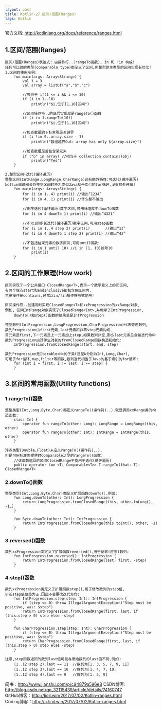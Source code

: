 ```yaml
---
layout: post
title: Kotlin-27.区间/范围(Ranges)
tags: Kotlin
---
```

官方文档: http://kotlinlang.org/docs/reference/ranges.html

## 1.区间/范围(Ranges)
    区间/范围(Ranges)表达式: 由操作符..(rangeTo函数), in 和 !in 构成!
    任何可比较的类型(comparable type)都定义了区间,但整型原生类型的区间实现有优化!    
    1.区间的使用示例:
        fun main(args: Array<String>) {
            val i = 3
            val array = listOf("a","b","c")

            //等价于 if(1 <= i && i <= 10)
            if (i in 1..10) 
                println("$i,位于[1,10]区间")
            
            //区间操作符..的底层实现就是rangeTo()函数
            if (i in 1.rangeTo(10))
                println("$i,位于[1,10]区间")
            
            //检查数组的下标索引是否越界
            if (i !in 0..array.size - 1)
                println("数组越界Out: array has only ${array.size}")
            
            //检查数组是否包含某元素
            if ("b" in array) //相当于 collection.contains(obj)
                println("Yes")
        }

    2.整型区间-迭代(循环遍历)
    整型区间(IntRange,LongRange,CharRange)还有额外特性:可迭代(循环遍历)
    kotlin编译器会将整型区间转换为类似Java基于索引的for循环,没有额外开销!
        fun main(args: Array<String>) {
            for (i in 1..4) print(i) //输出“1234”
            for (i in 4..1) print(i) //什么都不输出

            //倒序迭代(循环遍历)数字区间,可用标准库中downTo函数
            for (i in 4 downTo 1) print(i) //输出“4321”

            //不以1的步长迭代(循环遍历)数字区间,可用step函数
            for (i in 1..4 step 2) print(i)       //输出“13”
            for (i in 4 downTo 1 step 2) print(i) //输出“42”
            
            //不包括结束元素的数字区间,可用until函数:
            for (i in 1 until 10) //i in [1, 10)排除10
                print(i)            
        }

## 2.区间的工作原理(How work)
    区间实现了一个公共接口:ClosedRange<T>,表示一个数学意义上的闭区间,
    有两个端点start和endInclusive都包含在区间内,
    主要操作是contains,通常以in/!in操作符形式使用!

    区间操作符..创建同时实现ClosedRange<T>和xxProgression的xxRange对象, 
    例如, 区间IntRange对象实现了ClosedRange<Int>,并继承了IntProgression,
        downTo()和step()函数的结果总是IntProgression

    整型数列(IntProgression,LongProgression,CharProgression)代表等差数列,
    数列Progression由first元素,last元素和非零step元素构成,
    首元素是first,下一元素是上一元素加上step,如果数列非空,那么last元素总会被迭代命中
    数列Progression由其伴生对象的fromClosedRange函数构造初始化:
        IntProgression.fromClosedRange(start, end, step)

    数列Progression是Iterable<N>的子类(泛型N分别为Int,Long,Char),
    可用于for循环,map,filter等函数,数列迭代相当于Java的基于索引的for循环:
        for (int i = first; i != last; i += step) {
        }

## 3.区间的常用函数(Utility functions)
### 1.rangeTo()函数
    整型类型(Int,Long,Byte,Char)都定义rangeTo()操作符(..),就是调用xxRange类的构造函数:
        class Int {            
            operator fun rangeTo(other: Long): LongRange = LongRange(this, other)           
            operator fun rangeTo(other: Int): IntRange = IntRange(this, other)
        }

    浮点类型(Double,Float)未定义rangeTo()操作符(..),
    但是可用标准库提供的Comparable泛型的rangeTo()函数:
        //该函数返回的区间ClosedRange不能用于迭代(循环遍历)
        public operator fun <T: Comparable<T>> T.rangeTo(that: T): ClosedRange<T>

### 2.downTo()函数
    整型类型(Int,Long,Byte,Char)都定义扩展函数downTo(),例如:
        fun Long.downTo(other: Int): LongProgression {
            return LongProgression.fromClosedRange(this, other.toLong(), -1L)
        }

        fun Byte.downTo(other: Int): IntProgression {
            return IntProgression.fromClosedRange(this.toInt(), other, -1)
        }

### 3.reversed()函数
    数列xxProgression类定义了扩展函数reversed(),用于反转(逆序)数列:
        fun IntProgression.reversed(): IntProgression {
            return IntProgression.fromClosedRange(last, first, -step)
        }

### 4.step()函数
    数列xxProgression类定义了扩展函数step(),用于修改数列的step值, 
    步长step值始终为正,因此不会更改迭代方向:
        fun IntProgression.step(step: Int): IntProgression {
            if (step <= 0) throw IllegalArgumentException("Step must be positive, was: $step")
            return IntProgression.fromClosedRange(first, last, if (this.step > 0) step else -step)
        }

        fun CharProgression.step(step: Int): CharProgression {
            if (step <= 0) throw IllegalArgumentException("Step must be positive, was: $step")
            return CharProgression.fromClosedRange(first, last, if (this.step > 0) step else -step)
        }

    注意,step函数返回的数列last值可能与原始数列的last值不同,例如：
        (1..12 step 2).last == 11  //数列为[1, 3, 5, 7, 9, 11]
        (1..12 step 3).last == 10  //数列为[1, 4, 7, 10]
        (1..12 step 4).last == 9   //数列为[1, 5, 9]

简书：http://www.jianshu.com/p/c94879a596e8
CSDN博客: http://blog.csdn.net/qq_32115439/article/details/74160747   
GitHub博客：http://lioil.win/2017/07/02/Kotlin-ranges.html   
Coding博客：http://c.lioil.win/2017/07/02/Kotlin-ranges.html